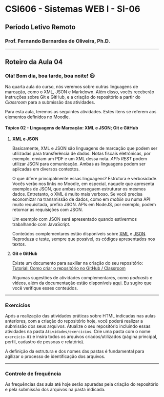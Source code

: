 # CSI606 - Sistemas WEB I - SI-06
## Período Letivo Remoto
### Prof. Fernando Bernardes de Oliveira, Ph.D.

---

## Roteiro da Aula 04

### Olá! Bom dia, boa tarde, boa noite! :smiley:

Na quarta aula do curso, nós veremos sobre outras linguagens de marcação, como o XML, JSON e Markdown. Além disso, vocês receberão instruções sobre Git e GitHub, e a criação do repositório a partir do *Classroom* para a submissão das atividades.

Para esta aula, teremos as seguintes atividades. Estes itens se referem aos elementos definidos no Moodle.

####  **Tópico 02 - Linguagens de Marcação: XML e JSON; Git e GitHub**

1. **XML e JSON**
    
    Basicamente, XML e JSON são linguagens de marcação que podem ser utilizadas para transferência de dados. Notas fiscais eletrônicas, por exemplo, enviam um PDF e um XML dessa nota. *APIs REST* podem utilizar JSON para comunicação. Ambas as linguagens podem ser aplicadas em diversos contextos.

    O que difere principalmente essas linguagens? Estrutura e verbosidade. Vocês verão nos links no Moodle, em especial, naquele que apresenta exemplos de JSON, que ambas conseguem estruturar os mesmos dados. Entretanto, o XML é muito mais verboso. Se você precisa economizar na transmissão de dados, como em *mobile* ou numa API muito requisitada, prefira JSON. APIs em NodeJS, por exemplo, podem retornar as requisições com JSON.

    Um exemplo com JSON será apresentado quando estivermos trabalhando com JavaScript.

    Conteúdos complementares estão disponíveis sobre [XML](../Lectures/xml.md) e [JSON](../Lectures/json.md). Reproduza e teste, sempre que possível, os códigos apresentados nos textos.

2.  **Git e GitHub**

    Existe um documento para auxiliar na criação do seu repositório: [Tutorial: Como criar o repositório no GitHub / Classroom](../Lectures/create-classroom-repository.md) 
    
    Algumas sugestões de atividades complementares, como *podcasts* e vídeos, além da documentação estão disponíveis [aqui](../Lectures/git-and-github.md). Eu sugiro que você verifique esses conteúdos.

---

### Exercícios

Após a realização das atividades práticas sobre HTML indicadas nas aulas anteriores, com a criação do repositório hoje, você poderá realizar a submissão dos seus arquivos. Atualize o seu repositório incluindo essas atividades na pasta `Atividades/exercicios`. Crie uma pasta com o nome `exercicio-01` e insira todos os arquivos criados/utilizados (página principal, perfil, cadastro de pessoas e relatório).

A definição da estrutura e dos nomes das pastas é fundamental para agilizar o processo de identificação dos arquivos.

---

### Controle de frequência

As frequências das aula até hoje serão apuradas pela criação do repositório e pela submissão dos arquivos na pasta indicada.